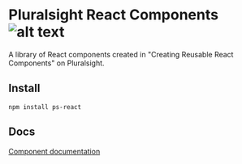 # Pluralsight React Components ![alt text](https://travis-ci.org/Ofineo/ps-react-ofineo.svg?branch=master)

A library of React components created in "Creating Reusable React Components" on Pluralsight.

## Install
```
npm install ps-react
```

## Docs
[Component documentation](https://ofineo.github.io/ps-react-ofineo/)